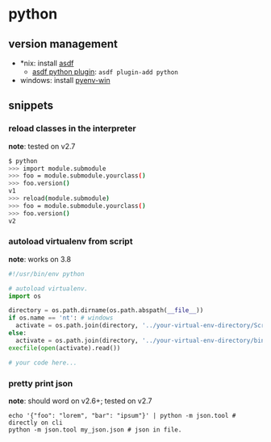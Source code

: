 python
======

## version management

* *nix: install [asdf](https://asdf-vm.com/)
    * [asdf python plugin](https://github.com/danhper/asdf-python): `asdf plugin-add python`
* windows: install [pyenv-win](https://pyenv-win.github.io/pyenv-win/)

## snippets

### reload classes in the interpreter

**note**: tested on v2.7

```bash
$ python
>>> import module.submodule
>>> foo = module.submodule.yourclass()
>>> foo.version()
v1
>>> reload(module.submodule)
>>> foo = module.submodule.yourclass()
>>> foo.version()
v2
```

### autoload virtualenv from script

**note**: works on 3.8

```python
#!/usr/bin/env python

# autoload virtualenv.
import os

directory = os.path.dirname(os.path.abspath(__file__))
if os.name == 'nt': # windows
  activate = os.path.join(directory, '../your-virtual-env-directory/Scripts/activate_this.py')
else:
  activate = os.path.join(directory, '../your-virtual-env-directory/bin/activate_this.py')
execfile(open(activate).read())

# your code here...
```

### pretty print json

**note**: should word on v2.6+; tested on v2.7

```shell
echo '{"foo": "lorem", "bar": "ipsum"}' | python -m json.tool # directly on cli
python -m json.tool my_json.json # json in file.
```

